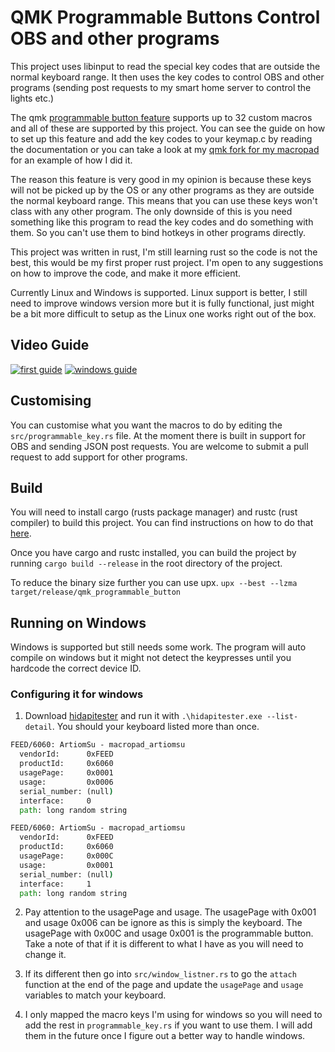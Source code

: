 # QMK Programmable Buttons Control OBS and other programs

This project uses libinput to read the special key codes that are outside the normal keyboard range. It then uses the key codes to control OBS and other programs (sending post requests to my smart home server to control the lights etc.)

The qmk [programmable button feature](https://docs.qmk.fm/#/feature_programmable_button) supports up to 32 custom macros and all of these are supported by this project. You can see the guide on how to set up this feature and add the key codes to your keymap.c by reading the documentation or you can take a look at my [qmk fork for my macropad](https://github.com/ArtiomSu/qmk_firmware/blob/macropad_artiomsu/keyboards/macropad_artiomsu/keymaps/simple/keymap.c) for an example of how I did it.

The reason this feature is very good in my opinion is because these keys will not be picked up by the OS or any other programs as they are outside the normal keyboard range. This means that you can use these keys won't class with any other program. The only downside of this is you need something like this program to read the key codes and do something with them. So you can't use them to bind hotkeys in other programs directly.

This project was written in rust, I'm still learning rust so the code is not the best, this would be my first proper rust project. I'm open to any suggestions on how to improve the code, and make it more efficient.

Currently Linux and Windows is supported. Linux support is better, I still need to improve windows version more but it is fully functional, just might be a bit more difficult to setup as the Linux one works right out of the box.

## Video Guide

[![first guide](https://img.youtube.com/vi/uFst1Hm4P9k/0.jpg)](https://www.youtube.com/watch?v=uFst1Hm4P9k)
[![windows guide](https://img.youtube.com/vi/0pucPQXm3IE/0.jpg)](https://www.youtube.com/watch?v=0pucPQXm3IE)

## Customising

You can customise what you want the macros to do by editing the `src/programmable_key.rs` file. At the moment there is built in support for OBS and sending JSON post requests. You are welcome to submit a pull request to add support for other programs.

## Build

You will need to install cargo (rusts package manager) and rustc (rust compiler) to build this project. You can find instructions on how to do that [here](https://www.rust-lang.org/tools/install).

Once you have cargo and rustc installed, you can build the project by running `cargo build --release` in the root directory of the project.

To reduce the binary size further you can use upx.
`upx --best --lzma target/release/qmk_programmable_button`

## Running on Windows

Windows is supported but still needs some work. The program will auto compile on windows but it might not detect the keypresses until you hardcode the correct device ID.

### Configuring it for windows

1. Download [hidapitester](https://github.com/todbot/hidapitester) and run it with `.\hidapitester.exe --list-detail`. You should your keyboard listed more than once.

```cmd
FEED/6060: ArtiomSu - macropad_artiomsu
  vendorId:      0xFEED
  productId:     0x6060
  usagePage:     0x0001
  usage:         0x0006
  serial_number: (null)
  interface:     0
  path: long random string

FEED/6060: ArtiomSu - macropad_artiomsu
  vendorId:      0xFEED
  productId:     0x6060
  usagePage:     0x000C
  usage:         0x0001
  serial_number: (null)
  interface:     1
  path: long random string
```

2. Pay attention to the usagePage and usage. The usagePage with 0x001 and usage 0x006 can be ignore as this is simply the keyboard. The usagePage with 0x00C and usage 0x001 is the programmable button. Take a note of that if it is different to what I have as you will need to change it.

3. If its different then go into `src/window_listner.rs` to go the `attach` function at the end of the page and update the `usagePage` and `usage` variables to match your keyboard.

4. I only mapped the macro keys I'm using for windows so you will need to add the rest in `programmable_key.rs` if you want to use them. I will add them in the future once I figure out a better way to handle windows.
